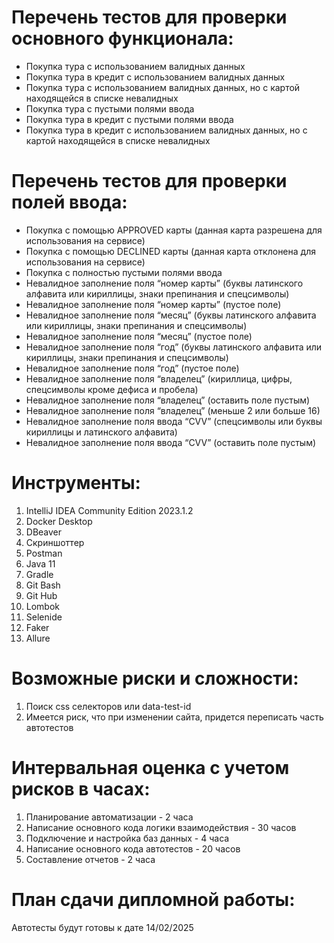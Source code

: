 # Перечень тестов для проверки основного функционала:
- Покупка тура с использованием валидных данных
- Покупка тура в кредит с использованием валидных данных
- Покупка тура с использованием валидных данных, но с картой находящейся в списке невалидных
- Покупка тура с пустыми полями ввода
- Покупка тура в кредит с пустыми полями ввода
- Покупка тура в кредит с использованием валидных данных, но с картой находящейся в списке невалидных

# Перечень тестов для проверки полей ввода:
- Покупка с помощью APPROVED карты (данная карта разрешена для использования на сервисе)
- Покупка с помощью DECLINED карты (данная карта отклонена для использования на сервисе)
- Покупка с полностью пустыми полями ввода
- Невалидное заполнение поля “номер карты” (буквы латинского алфавита или кириллицы, знаки препинания и спецсимволы)
- Невалидное заполнение поля “номер карты” (пустое поле)
- Невалидное заполнение поля “месяц” (буквы латинского алфавита или кириллицы, знаки препинания и спецсимволы)
- Невалидное заполнение поля “месяц” (пустое поле)
- Невалидное заполнение поля “год” (буквы латинского алфавита или кириллицы, знаки препинания и спецсимволы)
- Невалидное заполнение поля “год” (пустое поле)
- Невалидное заполнение поля “владелец” (кириллица, цифры, спецсимволы кроме дефиса и пробела)
- Невалидное заполнение поля “владелец” (оставить поле пустым)
- Невалидное заполнение поля “владелец” (меньше 2 или больше 16)
- Невалидное заполнение поля ввода “CVV” (спецсимволы или буквы кириллицы и латинского алфавита)
- Невалидное заполнение поля ввода “CVV” (оставить поле пустым)

# Инструменты:
1. IntelliJ IDEA Community Edition 2023.1.2
2. Docker Desktop
3. DBeaver
4. Скриншоттер
5. Postman
6. Java 11
7. Gradle
8. Git Bash
9. Git Hub
10. Lombok
11. Selenide
12. Faker
13. Allure

# Возможные риски и сложности:
1. Поиск css селекторов или data-test-id
2. Имеется риск, что при изменении сайта, придется переписать часть автотестов

# Интервальная оценка с учетом рисков в часах:
1. Планирование автоматизации - 2 часа
2. Написание основного кода логики взаимодействия - 30 часов
3. Подключение и настройка баз данных - 4 часа
4. Написание основного кода автотестов - 20 часов
5. Составление отчетов - 2 часа

# План сдачи дипломной работы:
Автотесты будут готовы к дате 14/02/2025
